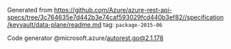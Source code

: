 Generated from https://github.com/Azure/azure-rest-api-specs/tree/3c764635e7d442b3e74caf593029fcd440b3ef82//specification/keyvault/data-plane/readme.md tag: `package-2015-06`

Code generator @microsoft.azure/autorest.go@2.1.178


